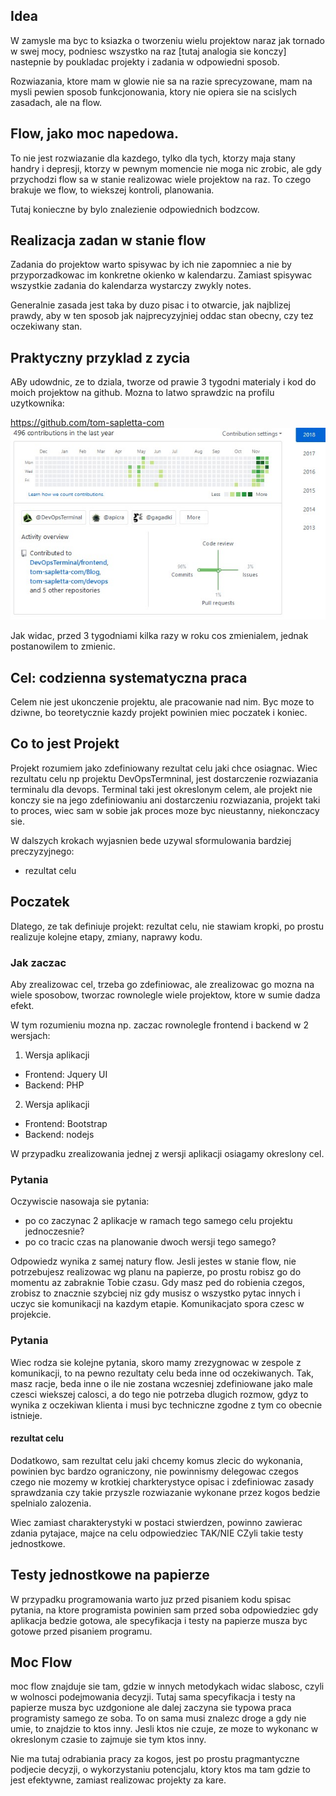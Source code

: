 ## Idea
W zamysle ma byc to ksiazka o tworzeniu wielu projektow naraz jak tornado w swej mocy, podniesc wszystko na raz
[tutaj analogia sie konczy] nastepnie
by poukladac projekty i zadania w odpowiedni sposob.

Rozwiazania, ktore mam w glowie nie sa na razie sprecyzowane,
mam na mysli pewien sposob funkcjonowania, ktory nie opiera sie na scislych zasadach, ale na flow.

## Flow, jako moc napedowa.
To nie jest rozwiazanie dla kazdego, tylko dla tych, ktorzy maja stany handry i depresji, ktorzy w pewnym momencie nie moga nic zrobic, ale gdy przychodzi flow
sa w stanie realizowac wiele projektow na raz.
To czego brakuje we flow, to wiekszej kontroli, planowania.

Tutaj konieczne by bylo znalezienie odpowiednich bodzcow.

## Realizacja zadan w stanie flow
Zadania do projektow warto spisywac by ich nie zapomniec a nie by przyporzadkowac im konkretne okienko w kalendarzu.
Zamiast spisywac wszystkie zadania do kalendarza wystarczy zwykly notes.

Generalnie zasada jest taka by duzo pisac i to otwarcie, jak najblizej prawdy, aby w ten sposob jak najprecyzyjniej oddac stan obecny, czy tez oczekiwany stan.

## Praktyczny przyklad z zycia
ABy udowdnic, ze to dziala, tworze od prawie 3 tygodni materialy i kod do moich projektow na github.
Mozna to latwo sprawdzic na profilu uzytkownika:

https://github.com/tom-sapletta-com
![profile](my_github_profile_calendar.jpg)

Jak widac, przed 3 tygodniami kilka razy w roku cos zmienialem, jednak postanowilem to zmienic.

## Cel: codzienna systematyczna praca
Celem nie jest ukonczenie projektu, ale pracowanie nad nim.
Byc moze to dziwne, bo teoretycznie kazdy projekt powinien miec poczatek i koniec.

## Co to jest Projekt
Projekt rozumiem jako zdefiniowany rezultat celu jaki chce osiagnac.
Wiec rezultatu celu np projektu DevOpsTermninal, jest dostarczenie rozwiazania terminalu dla devops.
Terminal taki jest okreslonym celem, ale projekt nie konczy sie na jego zdefiniowaniu ani dostarczeniu rozwiazania, 
projekt taki to proces, wiec sam w sobie jak proces moze byc nieustanny, niekonczacy sie.

W dalszych krokach wyjasnien bede uzywal sformulowania bardziej preczyzyjnego:
+ rezultat celu

## Poczatek
Dlatego, ze tak definiuje projekt: rezultat celu, nie stawiam kropki, po prostu realizuje kolejne etapy, zmiany, naprawy kodu.

### Jak zaczac
Aby zrealizowac cel, trzeba go zdefiniowac, ale zrealizowac go mozna na wiele sposobow, tworzac rownolegle wiele projektow, ktore w sumie dadza efekt.

W tym rozumieniu mozna np. zaczac rownolegle frontend i backend w 2 wersjach:

1. Wersja aplikacji
+ Frontend: Jquery UI
+ Backend: PHP

2. Wersja aplikacji
+ Frontend: Bootstrap
+ Backend: nodejs


W przypadku zrealizowania jednej z wersji aplikacji osiagamy okreslony cel.

### Pytania
Oczywiscie nasowaja sie pytania:
+ po co zaczynac 2 aplikacje w ramach tego samego celu projektu jednoczesnie?
+ po co tracic czas na planowanie dwoch wersji tego samego?

Odpowiedz wynika z samej natury flow.
Jesli jestes w stanie flow, nie potrzebujesz realizowac wg planu na papierze, po prostu robisz go do momentu az zabraknie Tobie czasu.
Gdy masz ped do robienia czegos, zrobisz to znacznie szybciej niz gdy musisz o wszystko pytac innych i uczyc sie komunikacji na kazdym etapie.
Komunikacjato spora czesc w projekcie.

### Pytania
Wiec rodza sie kolejne pytania, skoro mamy zrezygnowac w zespole z komunikacji, to na pewno rezultaty celu beda inne od oczekiwanych.
Tak, masz racje, beda inne o ile nie  zostana wczesniej zdefiniowane jako male czesci wiekszej calosci, a do tego nie potrzeba dlugich rozmow, gdyz to wynika z oczekiwan klienta i musi byc techniczne zgodne z tym co obecnie istnieje.

#### rezultat celu
Dodatkowo, sam rezultat celu jaki chcemy komus zlecic do wykonania, powinien byc bardzo ograniczony, nie powinnismy delegowac czegos czego nie mozemy w krotkiej charkterystyce opisac i zdefiniowac zasady sprawdzania czy takie przyszle rozwiazanie wykonane przez kogos bedzie spelnialo zalozenia.

Wiec zamiast charakterystyki w postaci stwierdzen, powinno zawierac zdania pytajace, majce na celu odpowiedziec TAK/NIE
CZyli takie testy jednostkowe.

## Testy jednostkowe na papierze
W przypadku programowania warto juz przed pisaniem kodu spisac pytania, na ktore programista powinien sam przed soba odpowiedziec gdy aplikacja bedzie gotowa, ale specyfikacja i testy na papierze musza byc gotowe przed pisaniem programu.

## Moc Flow
moc flow znajduje sie tam, gdzie w innych metodykach widac slabosc, czyli w wolnosci podejmowania decyzji.
Tutaj sama specyfikacja i testy na papierze musza byc uzdgonione ale dalej zaczyna sie typowa praca programisty samego ze soba.
To on sama musi znalezc droge a gdy nie umie, to znajdzie to ktos inny.
Jesli ktos nie czuje, ze moze to wykonanc w okreslonym czasie to zajmuje sie tym ktos inny.

Nie ma tutaj odrabiania pracy za kogos, jest po prostu pragmantyczne podjecie decyzji, o wykorzystaniu potencjalu, ktory ktos ma tam gdzie to jest efektywne, zamiast realizowac projekty za kare.
